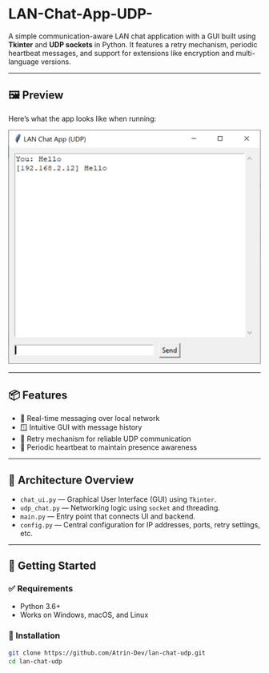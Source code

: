 # LAN-Chat-App-UDP-
A simple communication-aware LAN chat application with a GUI built using **Tkinter** and **UDP sockets** in Python. It features a retry mechanism, periodic heartbeat messages, and support for extensions like encryption and multi-language versions.

---

## 🖼️ Preview

Here’s what the app looks like when running:

![Chat UI Screenshot](images/LAN_Chat_App(UDP).png)

---

## 📦 Features

- 💬 Real-time messaging over local network
- 🪟 Intuitive GUI with message history
- 🔁 Retry mechanism for reliable UDP communication
- 💓 Periodic heartbeat to maintain presence awareness

---

## 🧠 Architecture Overview

- `chat_ui.py` — Graphical User Interface (GUI) using `Tkinter`.
- `udp_chat.py` — Networking logic using `socket` and threading.
- `main.py` — Entry point that connects UI and backend.
- `config.py` — Central configuration for IP addresses, ports, retry settings, etc.

---

## 🏃 Getting Started

### ✅ Requirements

- Python 3.6+
- Works on Windows, macOS, and Linux

### 📂 Installation

```bash
git clone https://github.com/Atrin-Dev/lan-chat-udp.git
cd lan-chat-udp

